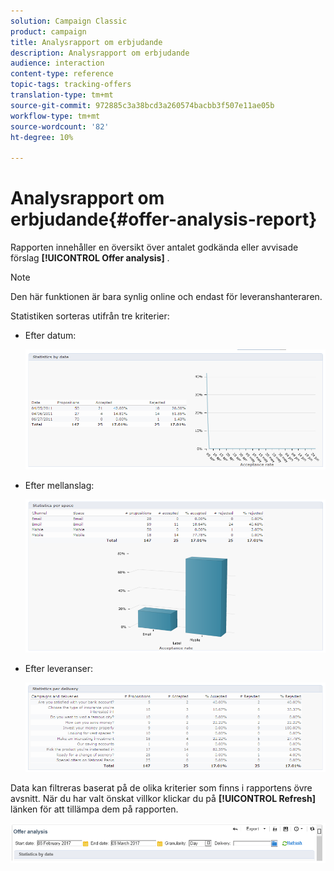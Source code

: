 ```yaml
---
solution: Campaign Classic
product: campaign
title: Analysrapport om erbjudande
description: Analysrapport om erbjudande
audience: interaction
content-type: reference
topic-tags: tracking-offers
translation-type: tm+mt
source-git-commit: 972885c3a38bcd3a260574bacbb3f507e11ae05b
workflow-type: tm+mt
source-wordcount: '82'
ht-degree: 10%

---
```



# Analysrapport om erbjudande{#offer-analysis-report}

Rapporten innehåller en översikt över antalet godkända eller avvisade förslag **[!UICONTROL Offer analysis]** .

>[!NOTE]
>
>Den här funktionen är bara synlig online och endast för leveranshanteraren.

Statistiken sorteras utifrån tre kriterier:

* Efter datum:

   ![](assets/offer_report_perdate.png)

* Efter mellanslag:

   ![](assets/offer_report_perspaces.png)

* Efter leveranser:

   ![](assets/offer_report_perdeliveries.png)

Data kan filtreras baserat på de olika kriterier som finns i rapportens övre avsnitt. När du har valt önskat villkor klickar du på **[!UICONTROL Refresh]** länken för att tillämpa dem på rapporten.

![](assets/offer_report_criteria.png)

